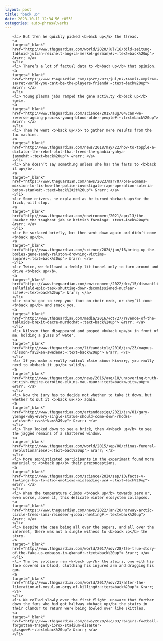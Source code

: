```yaml
---
layout: post
title: "back up"
date: 2023-10-11 12:34:56 +0530
categories: auto-phrasalverbs
---
```

<ol>

    <li> But then he quickly picked <b>back up</b> the thread.
    <a 
    target="_blank" 
    href="http://www.theguardian.com/world/2020/jul/16/bild-zeitung-tabloid-julian-reichelt-angela-merkel-germany#:~:text=back%20up"> &rarr; </a>
    </li>
    <li> There’s a lot of factual data to <b>back up</b> that opinion.
    <a 
    target="_blank" 
    href="https://www.theguardian.com/sport/2022/jul/07/tennis-umpires-secret-world-you-cant-be-the-players-friend#:~:text=back%20up"> &rarr; </a>
    </li>
    <li> Young plasma jabs ramped the gene activity <b>back up</b> again.
    <a 
    target="_blank" 
    href="http://www.theguardian.com/science/2015/aug/04/can-we-reverse-ageing-process-young-blood-older-people#:~:text=back%20up"> &rarr; </a>
    </li>
    <li> Then he went <b>back up</b> to gather more results from the fax machine.
    <a 
    target="_blank" 
    href="http://www.theguardian.com/news/2018/may/22/how-to-topple-a-dictator-the-rebel-plot-that-freed-the-gambia-yahya-jammeh#:~:text=back%20up"> &rarr; </a>
    </li>
    <li> She doesn’t say something unless she has the facts to <b>back it up</b>.
    <a 
    target="_blank" 
    href="https://www.theguardian.com/news/2023/mar/07/one-womans-mission-to-fix-how-the-police-investigate-rape-operation-soteria-betsy-stanko#:~:text=back%20it%20up"> &rarr; </a>
    </li>
    <li> Some drivers, he explained as he turned <b>back up</b> the track, will stop.
    <a 
    target="_blank" 
    href="http://www.theguardian.com/environment/2021/apr/13/the-knacker-the-toughest-job-in-british-farming#:~:text=back%20up"> &rarr; </a>
    </li>
    <li> He surfaced briefly, but then went down again and didn’t come <b>back up</b>.
    <a 
    target="_blank" 
    href="http://www.theguardian.com/science/2020/jan/16/bring-up-the-bodies-gene-sandy-ralston-drowning-victims-sonar#:~:text=back%20up"> &rarr; </a>
    </li>
    <li> Twice, we followed a feebly lit tunnel only to turn around and drive <b>back up</b>.
    <a 
    target="_blank" 
    href="https://www.theguardian.com/environment/2022/dec/15/dismantling-sellafield-epic-task-shutting-down-decomissioned-nuclear-site#:~:text=back%20up"> &rarr; </a>
    </li>
    <li> You’ve got to keep your foot on their neck, or they’ll come <b>back up</b> and smack you.
    <a 
    target="_blank" 
    href="http://www.theguardian.com/media/2016/oct/27/revenge-of-the-tabloids-brexit-dacre-murdoch#:~:text=back%20up"> &rarr; </a>
    </li>
    <li> Nilsson then disappeared and popped <b>back up</b> in front of me, holding a glass of water.
    <a 
    target="_blank" 
    href="http://www.theguardian.com/lifeandstyle/2016/jun/23/magnus-nilsson-faviken-sweden#:~:text=back%20up"> &rarr; </a>
    </li>
    <li> If you make a really radical claim about history, you really need to <b>back it up</b> solidly.
    <a 
    target="_blank" 
    href="http://www.theguardian.com/news/2016/aug/18/uncovering-truth-british-empire-caroline-elkins-mau-mau#:~:text=back%20it%20up"> &rarr; </a>
    </li>
    <li> Now the jury has to decide not whether to take it down, but whether to put it <b>back up</b> again.
    <a 
    target="_blank" 
    href="http://www.theguardian.com/artanddesign/2021/jun/01/gary-younge-why-every-single-statue-should-come-down-rhodes-colston#:~:text=back%20up"> &rarr; </a>
    </li>
    <li> They looked down to see a brick, then <b>back up</b> to see the jagged remains of a shattered window.
    <a 
    target="_blank" 
    href="http://www.theguardian.com/world/2015/sep/08/chinas-funeral-revolutionaries#:~:text=back%20up"> &rarr; </a>
    </li>
    <li> More sophisticated participants in the experiment found more material to <b>back up</b> their preconceptions.
    <a 
    target="_blank" 
    href="http://www.theguardian.com/science/2020/sep/10/facts-v-feelings-how-to-stop-emotions-misleading-us#:~:text=back%20up"> &rarr; </a>
    </li>
    <li> When the temperature climbs <b>back up</b> towards zero or, even worse, above it, this delicate winter ecosystem collapses.
    <a 
    target="_blank" 
    href="https://www.theguardian.com/news/2022/jan/20/norway-arctic-circle-trees-sami-reindeer-global-heating#:~:text=back%20up"> &rarr; </a>
    </li>
    <li> Despite the case being all over the papers, and all over the internet, there was not a single witness to <b>back up</b> the story.
    <a 
    target="_blank" 
    href="http://www.theguardian.com/world/2017/nov/28/the-true-story-of-the-fake-us-embassy-in-ghana#:~:text=back%20up"> &rarr; </a>
    </li>
    <li> The two soldiers ran <b>back up</b> the stairs, one with his face covered in blood, clutching his injured arm and dragging his gun.
    <a 
    target="_blank" 
    href="http://www.theguardian.com/world/2017/nov/21/after-the-liberation-of-mosul-an-orgy-of-killing#:~:text=back%20up"> &rarr; </a>
    </li>
    <li> We rolled slowly over the first flight, unaware that further down the fans who had got halfway <b>back up</b> the stairs in their clamour to return were being bowled over like skittles.
    <a 
    target="_blank" 
    href="http://www.theguardian.com/news/2020/dec/03/rangers-football-forgotten-tragedy-ibrox-stadium-disaster-glasgow#:~:text=back%20up"> &rarr; </a>
    </li>